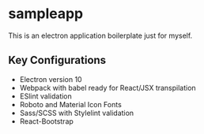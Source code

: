 # sampleapp

This is an electron application boilerplate just for myself.

## Key Configurations

- Electron version 10
- Webpack with babel ready for React/JSX transpilation
- ESlint validation
- Roboto and Material Icon Fonts
- Sass/SCSS with Stylelint validation
- React-Bootstrap
